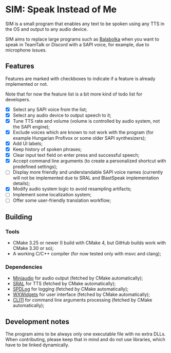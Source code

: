 # SIM: Speak Instead of Me

SIM is a small program that enables any text to be spoken using any TTS in the OS and output to any audio device.

SIM aims to replace large programs such as [Balabolka](https://www.cross-plus-a.com/balabolka.htm) when you want to speak in TeamTalk or Discord with a SAPI voice, for example, due to microphone issues.

## Features

Features are marked with checkboxes to indicate if a feature is already implemented or not.

Note that for now the feature list is a bit more kind of todo list for developers.

- [x] Select any SAPI voice from the list;
- [x] Select any audio device to output speech to it;
- [x] Tune TTS rate and volume (volume is controlled by audio system, not the SAPI engine);
- [x] Exclude voices which are known to not work with the program (for example Hungarian Profivox or some older SAPI synthesizers);
- [x] Add UI labels;
- [x] Keep history of spoken phrases;
- [x] Clear input text field on enter press and successful speech;
- [x] Accept command line arguments (to create a personalized shortcut with predefined settings);
- [ ] Display more friendly and understandable SAPI voice names (currently will not be implemented due to SRAL and BlastSpeak implementation details);
- [x] Modify audio system logic to avoid resampling artifacts;
- [ ] Implement some localization system;
- [ ] Offer some user-friendly translation workflow;

## Building

### Tools

- CMake 3.25 or newer (I build with CMake 4, but GitHub builds work with CMake 3.30 or so);
- A working C/C++ compiler (for now tested only with msvc and clang);

### Dependencies

- [Miniaudio](https://github.com/mackron/miniaudio) for audio output (fetched by CMake automatically);
- [SRAL](https://github.com/m1maker/sral) for TTS (fetched by CMake automatically);
- [SPDLog](https://github.com/gabime/spdlog) for logging (fetched by CMake automatically);
- [WXWidgets](https://github.com/wxWidgets/wxWidgets) for user interface (fetched by CMake automatically);
- [CLI11](https://github.com/CLIUtils/CLI11) for command line arguments processing (fetched by CMake automatically);

## Development notes

The program aims to be always only one executable file with no extra DLLs.
When contributing, please keep that in mind and do not use libraries, which have to be linked dynamically.
